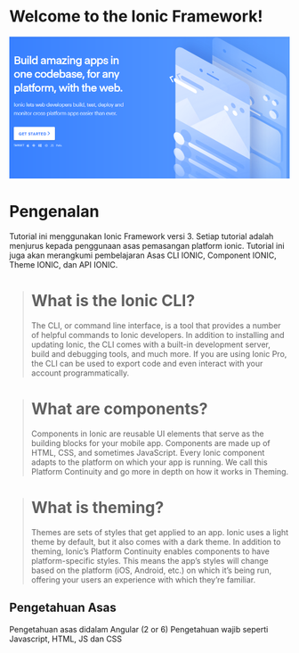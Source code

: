 # Welcome to the Ionic Framework!

![Ionic](https://github.com/kpkt/ionic3/blob/master/img1.PNG)

# Pengenalan

Tutorial ini menggunakan Ionic Framework versi 3. Setiap tutorial adalah menjurus kepada penggunaan asas pemasangan platform ionic. Tutorial ini juga akan merangkumi pembelajaran Asas CLI IONIC, Component IONIC, Theme IONIC, dan API IONIC.

> # What is the Ionic CLI?
> The CLI, or command line interface, is a tool that provides a number of helpful commands to Ionic developers. In addition to installing and updating Ionic, the CLI comes with a built-in development server, build and debugging tools, and much more. If you are using Ionic Pro, the CLI can be used to export code and even interact with your account programmatically.

> # What are components?
> Components in Ionic are reusable UI elements that serve as the building blocks for your mobile app. Components are made up of HTML, CSS, and sometimes JavaScript. Every Ionic component adapts to the platform on which your app is running. We call this Platform Continuity and go more in depth on how it works in Theming.

> # What is theming?
> Themes are sets of styles that get applied to an app. Ionic uses a light theme by default, but it also comes with a dark theme. In addition to theming, Ionic’s Platform Continuity enables components to have platform-specific styles. This means the app’s styles will change based on the platform (iOS, Android, etc.) on which it’s being run, offering your users an experience with which they’re familiar.



## Pengetahuan Asas
Pengetahuan asas didalam  Angular (2 or 6)
Pengetahuan wajib seperti Javascript, HTML, JS dan CSS

